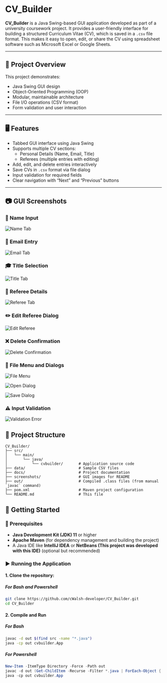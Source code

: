 # CV_Builder

**CV_Builder** is a Java Swing-based GUI application developed as part of a university coursework project. It provides a user-friendly interface for building a structured Curriculum Vitae (CV), which is saved in a `.csv` file format. This makes it easy to open, edit, or share the CV using spreadsheet software such as Microsoft Excel or Google Sheets.

---

## 🎯 Project Overview

This project demonstrates:

- Java Swing GUI design
- Object-Oriented Programming (OOP)
- Modular, maintainable architecture
- File I/O operations (CSV format)
- Form validation and user interaction

---

## 🖥️ Features

- Tabbed GUI interface using Java Swing
- Supports multiple CV sections:
  - Personal Details (Name, Email, Title)
  - Referees (multiple entries with editing)
- Add, edit, and delete entries interactively
- Save CVs in `.csv` format via file dialog
- Input validation for required fields
- Clear navigation with “Next” and “Previous” buttons

---

## 📷 GUI Screenshots

### 👤 Name Input
![Name Tab](screenshots/User_Details_(Names).png)

### 📧 Email Entry
![Email Tab](screenshots/Email_Input.png)

### 🎓 Title Selection
![Title Tab](screenshots/Title_Selection.png)

### 🧾 Referee Details
![Referee Tab](screenshots/Referee_Entries.png)

### ✏️ Edit Referee Dialog
![Edit Referee](screenshots/Edit_Referee.png)

### ❌ Delete Confirmation
![Delete Confirmation](screenshots/Delete_Confirmation.png)

### 📁 File Menu and Dialogs
![File Menu](screenshots/File_Menu_Options.png)

![Open Dialog](screenshots/Open_File_Dialog.png)

![Save Dialog](screenshots/Save_Dialog.png)

### ⚠️ Input Validation
![Validation Error](screenshots/Validation_Error.png)

## 📁 Project Structure
```
CV_Builder/
├── src/
│   └── main/
│       └── java/
│           └── cvbuilder/       # Application source code
├── data/                        # Sample CSV files
├── docs/                        # Project documentation
├── screenshots/                 # GUI images for README
├── out/                         # Compiled .class files (from manual `javac` command)
├── pom.xml                      # Maven project configuration
└── README.md                    # This file
```

## 🚀 Getting Started

### 🧰 Prerequisites

- **Java Development Kit (JDK) 11** or higher  
- **Apache Maven** (for dependency management and building the project)  
- A Java IDE like **IntelliJ IDEA** or **NetBeans (This project was developed with this IDE)** (optional but recommended)

### ▶️ Running the Application

#### 1. Clone the repository:

##### For Bash and Powershell

```bash
git clone https://github.com/cWalsh-developer/CV_Builder.git
cd CV_Builder
```
#### 2. Compile and Run

##### For Bash

```bash
javac -d out $(find src -name "*.java")
java -cp out cvbuilder.App
```

##### For Powershell 

```powershell
New-Item -ItemType Directory -Force -Path out
javac -d out (Get-ChildItem -Recurse -Filter *.java | ForEach-Object { $_.FullName })
java -cp out cvbuilder.App
```
